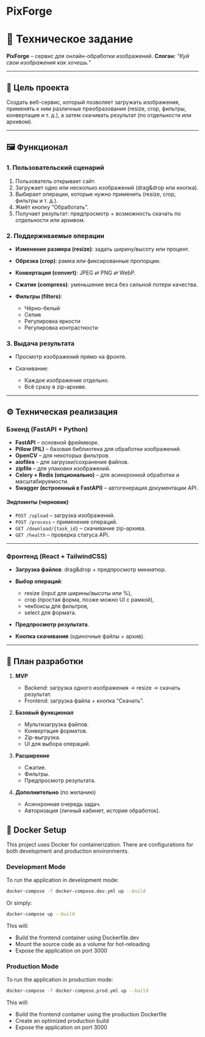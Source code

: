 # PixForge

# 📌 Техническое задание

**PixForge** – сервис для онлайн-обработки изображений.
**Слоган:** *"Куй свои изображения как хочешь."*

---

## 🎯 Цель проекта

Создать веб-сервис, который позволяет загружать изображения, применять к ним различные преобразования (resize, crop, фильтры, конвертация и т. д.), а затем скачивать результат (по отдельности или архивом).

---

## 🖼 Функционал

### 1. Пользовательский сценарий

1. Пользователь открывает сайт.
2. Загружает одно или несколько изображений (drag&drop или кнопка).
3. Выбирает операции, которые нужно применить (resize, crop, фильтры и т. д.).
4. Жмёт кнопку “Обработать”.
5. Получает результат: предпросмотр + возможность скачать по отдельности или архивом.

### 2. Поддерживаемые операции

* **Изменение размера (resize)**: задать ширину/высоту или процент.
* **Обрезка (crop)**: рамка или фиксированные пропорции.
* **Конвертация (convert)**: JPEG ⇄ PNG ⇄ WebP.
* **Сжатие (compress)**: уменьшение веса без сильной потери качества.
* **Фильтры (filters)**:

  * Чёрно-белый
  * Сепия
  * Регулировка яркости
  * Регулировка контрастности

### 3. Выдача результата

* Просмотр изображений прямо на фронте.
* Скачивание:

  * Каждое изображение отдельно.
  * Всё сразу в zip-архиве.

---

## ⚙️ Техническая реализация

### Бэкенд (FastAPI + Python)

* **FastAPI** – основной фреймворк.
* **Pillow (PIL)** – базовая библиотека для обработки изображений.
* **OpenCV** – для некоторых фильтров.
* **aiofiles** – для загрузки/сохранения файлов.
* **zipfile** – для упаковки изображений.
* **Celery + Redis (опционально)** – для асинхронной обработки и масштабируемости.
* **Swagger (встроенный в FastAPI)** – автогенерация документации API.

#### Эндпоинты (черновик)

* `POST /upload` – загрузка изображений.
* `POST /process` – применение операций.
* `GET /download/{task_id}` – скачивание zip-архива.
* `GET /health` – проверка статуса API.

---

### Фронтенд (React + TailwindCSS)

* **Загрузка файлов**: drag&drop + предпросмотр миниатюр.
* **Выбор операций**:

  * resize (input для ширины/высоты или %),
  * crop (простая форма, позже можно UI с рамкой),
  * чекбоксы для фильтров,
  * select для формата.
* **Предпросмотр результата**.
* **Кнопка скачивания** (одиночные файлы + архив).

---

## 📅 План разработки

1. **MVP**

   * Backend: загрузка одного изображения → resize → скачать результат.
   * Frontend: загрузка файла + кнопка “Скачать”.

2. **Базовый функционал**

   * Мультизагрузка файлов.
   * Конвертация форматов.
   * Zip-выгрузка.
   * UI для выбора операций.

3. **Расширение**

   * Сжатие.
   * Фильтры.
   * Предпросмотр результата.

4. **Дополнительно** (по желанию)

   * Асинхронная очередь задач.
   * Авторизация (личный кабинет, история обработок).


## 🐳 Docker Setup

This project uses Docker for containerization. There are configurations for both development and production environments.

### Development Mode

To run the application in development mode:

```bash
docker-compose -f docker-compose.dev.yml up --build
```

Or simply:

```bash
docker-compose up --build
```

This will:
- Build the frontend container using Dockerfile.dev
- Mount the source code as a volume for hot-reloading
- Expose the application on port 3000

### Production Mode

To run the application in production mode:

```bash
docker-compose -f docker-compose.prod.yml up --build
```

This will:
- Build the frontend container using the production Dockerfile
- Create an optimized production build
- Expose the application on port 3000

